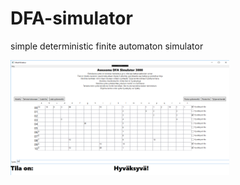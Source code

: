 # DFA-simulator
simple deterministic finite automaton simulator

<p align="left">
  <img src="dfa.png" width="350"/>
</p>
